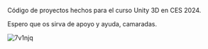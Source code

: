 Código de proyectos hechos para el curso Unity 3D en CES 2024.

Espero que os sirva de apoyo y ayuda, camaradas.

![7v1njq](https://github.com/BakingPotato/CursoUnityCES/assets/36265666/2e1fe080-f41e-4b00-9f75-16f41e49c449)
